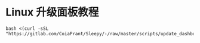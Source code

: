 # Linux 升级面板教程

```shell
bash <(curl -sSL "https://gitlab.com/CoiaPrant/Sleepy/-/raw/master/scripts/update_dashboard.sh")
```
